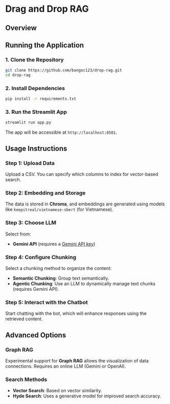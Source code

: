 # Drag and Drop RAG

## Overview

## Running the Application

### 1. Clone the Repository
```bash
git clone https://github.com/bangoc123/drop-rag.git
cd drop-rag
```

### 2. Install Dependencies
```bash
pip install -r requirements.txt
```

### 3. Run the Streamlit App
```bash
streamlit run app.py
```

The app will be accessible at `http://localhost:8501`.

## Usage Instructions

### Step 1: Upload Data
Upload a CSV. You can specify which columns to index for vector-based search.

### Step 2: Embedding and Storage
The data is stored in **Chroma**, and embeddings are generated using models like `keepitreal/vietnamese-sbert` (for Vietnamese).

### Step 3: Choose LLM
Select from:
- **Gemini API** (requires a [Gemini API key](https://aistudio.google.com/app/apikey))

### Step 4: Configure Chunking
Select a chunking method to organize the content:
- **Semantic Chunking**: Group text semantically.
- **Agentic Chunking**: Use an LLM to dynamically manage text chunks (requires Gemini API).

### Step 5: Interact with the Chatbot
Start chatting with the bot, which will enhance responses using the retrieved content.

## Advanced Options
### Graph RAG
Experimental support for **Graph RAG** allows the visualization of data connections. Requires an online LLM (Gemini or OpenAI).

### Search Methods
- **Vector Search**: Based on vector similarity.
- **Hyde Search**: Uses a generative model for improved search accuracy.

